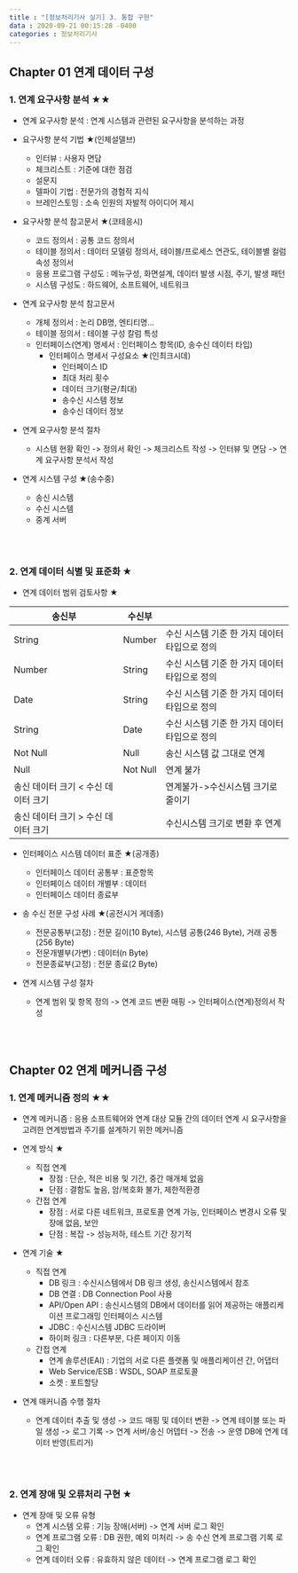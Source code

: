 ```yaml
---
title : "[정보처리기사 실기] 3. 통합 구현"
data : 2020-09-21 00:15:28 -0400
categories : 정보처리기사
---
```

## Chapter 01 연계 데이터 구성
### 1. 연계 요구사항 분석 ★★
- 연계 요구사항 분석 : 연계 시스템과 관련된 요구사항을 분석하는 과정

- 요구사항 분석 기법 ★(인체설델브)
    - 인터뷰 : 사용자 면담
    - 체크리스트 : 기준에 대한 점검
    - 설문지
    - 델파이 기법 : 전문가의 경험적 지식
    - 브레인스토밍 : 소속 인원의 자발적 아이디어 제시

- 요구사항 분석 참고문서 ★(코테응시)
    - 코드 정의서 : 공통 코드 정의서
    - 테이블 정의서 : 데이터 모델링 정의서, 테이블/프로세스 연관도, 테이블별 컬럼 속성 정의서
    - 응용 프로그램 구성도 : 메뉴구성, 화면설계, 데이터 발생 시점, 주기, 발생 패턴
    - 시스템 구성도 : 하드웨어, 소프트웨어, 네트워크

- 연계 요구사항 분석 참고문서
    - 개체 정의서 : 논리 DB명, 엔티티명...
    - 테이블 정의서 : 테이블 구성 칼럼 특성
    - 인터페이스(연계) 명세서 : 인터페이스 항목(ID, 송수신 데이터 타입)
        - 인터페이스 명세서 구성요소 ★(인최크시데)
            - 인터페이스 ID
            - 최대 처리 횟수
            - 데이터 크기(평균/최대)
            - 송수신 시스템 정보
            - 송수신 데이터 정보

- 연계 요구사항 분석 절차
    - 시스템 현황 확인 -> 정의서 확인 -> 체크리스트 작성 -> 인터뷰 및 면담 -> 연계 요구사항 분석서 작성

- 연계 시스템 구성 ★(송수중)
    - 송신 시스템
    - 수신 시스템
    - 중계 서버
<br>
<br>

### 2. 연계 데이터 식별 및 표준화 ★
- 연계 데이터 범위 검토사항 ★

|송신부|수신부| |
|---|---|---|
|String|Number|수신 시스템 기준 한 가지 데이터 타입으로 정의|
|Number|String|수신 시스템 기준 한 가지 데이터 타입으로 정의|
|Date|String|수신 시스템 기준 한 가지 데이터 타입으로 정의|
|String|Date|수신 시스템 기준 한 가지 데이터 타입으로 정의|
|Not Null|Null|송신 시스템 값 그대로 연계|
|Null|Not Null|연계 불가|
|송신 데이터 크기 < 수신 데이터 크기| |연계불가->수신시스템 크기로 줄이기|
|송신 데이터 크기 > 수신 데이터 크기| |수신시스템 크기로 변환 후 연계|

- 인터페이스 시스템 데이터 표준 ★(공개종)
    - 인터페이스 데이터 공통부 : 표준항목
    - 인터페이스 데이터 개별부 : 데이터
    - 인터페이스 데이터 종료부

- 송 수신 전문 구성 사례 ★(공전시거 게데종)
    - 전문공통부(고정) : 전문 길이(10 Byte), 시스템 공통(246 Byte), 거래 공통(256 Byte)
    - 전문개별부(가변) : 데이터(n Byte)
    - 전문종료부(고정) : 전문 종료(2 Byte)

- 연계 시스템 구성 절차
    - 연계 범위 및 항목 정의 -> 연계 코드 변환 매핑 -> 인터페이스(연계)정의서 작성
<br>
<br>

## Chapter 02 연계 메커니즘 구성
### 1. 연계 메커니즘 정의 ★★
- 연계 메커니즘 : 응용 소프트웨어와 연계 대상 모듈 간의 데이터 연계 시 요구사항을 고려한 연계방법과 주기를 설계하기 위한 메커니즘

- 연계 방식 ★
    - 직접 연계
        - 장점 : 단순, 적은 비용 및 기간, 중간 매개체 없음
        - 단점 : 결함도 높음, 암/복호화 불가, 제한적환경
    - 간접 연계
        - 장점 : 서로 다른 네트워크, 프로토콜 연계 가능, 인터페이스 변경시 오류 및 장애 없음, 보안
        - 단점 : 복잡 -> 성능저하, 테스트 기간 장기적 
    
- 연계 기술 ★
    - 직접 연계
        - DB 링크 : 수신시스템에서 DB 링크 생성, 송신시스템에서 참조
        - DB 연결 : DB Connection Pool 사용
        - API/Open API : 송신시스템의 DB에서 데이터를 읽어 제공하는 애플리케이션 프로그래밍 인터페이스 시스템
        - JDBC : 수신시스템 JDBC 드라이버
        - 하이퍼 링크 : 다른부분, 다른 페이지 이동
    - 간접 연계
        - 연계 솔루션(EAI) : 기업의 서로 다른 플랫폼 및 애플리케이션 간, 어댑터
        - Web Service/ESB : WSDL, SOAP 프로토콜
        - 소켓 : 포트할당
    
- 연계 매커니즘 수행 절차
    - 연계 데이터 추출 및 생성 -> 코드 매핑 및 데이터 변환 -> 연계 테이블 또는 파일 생성 -> 로그 기록 -> 연계 서버/송신 어뎁터 -> 전송 -> 운영 DB에 연계 데이터 반영(트리거)
<br>
<br>

### 2. 연계 장애 및 오류처리 구현 ★
- 연계 장애 및 오류 유형
    - 연계 시스템 오류 : 기능 장애(서버) -> 연계 서버 로그 확인
    - 연계 프로그램 오류 : DB 권한, 예외 미처리 -> 송 수신 연계 프로그램 기록 로그 확인
    - 연계 데이터 오류 : 유효하지 않은 데이터 -> 연계 프로그램 로그 확인
